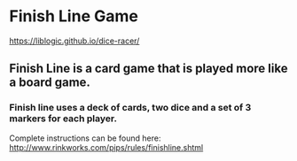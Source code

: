 # Finish Line Game

https://liblogic.github.io/dice-racer/

## Finish Line is a card game that is played more like a board game.
### Finish line uses a deck of cards, two dice and a set of 3 markers for each player.

Complete instructions can be found here: http://www.rinkworks.com/pips/rules/finishline.shtml

